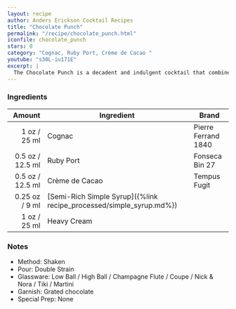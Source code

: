 ```yaml
---
layout: recipe
author: Anders Erickson Cocktail Recipes
title: "Chocolate Punch"
permalink: "/recipe/chocolate_punch.html"
iconfile: chocolate_punch
stars: 0
category: "Cognac, Ruby Port, Crème de Cacao "
youtube: "s30L-iu171E"
excerpt: |
  The Chocolate Punch is a decadent and indulgent cocktail that combines the rich flavors of brandy, port, and dark crème de cacao.
---
```


### Ingredients

|  Amount | Ingredient                                                | Brand               |
| ------: | --------------------------------------------------------- | ------------------- |
|    1 oz / 25 ml | Cognac                                                    | Pierre Ferrand 1840 |
|  0.5 oz / 12.5 ml | Ruby Port                                                 | Fonseca Bin 27      |
|  0.5 oz / 12.5 ml | Crème de Cacao                                            | Tempus Fugit        |
| 0.25 oz / 9 ml | [Semi-Rich Simple Syrup]({%link recipe_processed/simple_syrup.md%}) |
|    1 oz / 25 ml | Heavy Cream                                               |

### Notes

- Method: Shaken
- Pour: Double Strain
- Glassware: Low Ball / High Ball / Champagne Flute / Coupe / Nick & Nora / Tiki / Martini
- Garnish: Grated chocolate
- Special Prep: None
